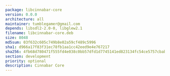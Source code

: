 ```yaml
---
package: libcinnabar-core
version: 0.0.0
architecture: all
maintainer: tumblegamer@gmail.com
depends: libsdl2-2.0-0, libglew2.1
filename: libcinnabar-core.deb
size: 8048
md5sum: 03f632c605c749b8e02a59cf489c5996
sha1: d966a17f83f31ec78fb1aa1cc42eed9e4e767217
sha256: 4fb68d780471f555fd4e038c0bb57dfd1d7745141ed823134fc54ce5757cbab2
section: development
priority: optional
description: Cinnabar Core
---
```

